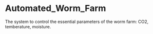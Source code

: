 # Automated_Worm_Farm
The system to control the essential parameters of the worm farm: CO2, temberature, moisture.
